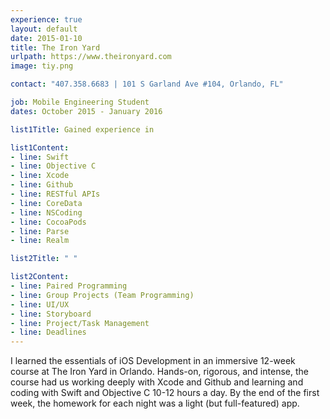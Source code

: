```yaml
---
experience: true
layout: default
date: 2015-01-10
title: The Iron Yard
urlpath: https://www.theironyard.com
image: tiy.png

contact: "407.358.6683 | 101 S Garland Ave #104, Orlando, FL"

job: Mobile Engineering Student
dates: October 2015 - January 2016

list1Title: Gained experience in

list1Content:
- line: Swift
- line: Objective C
- line: Xcode
- line: Github
- line: RESTful APIs
- line: CoreData
- line: NSCoding
- line: CocoaPods
- line: Parse
- line: Realm

list2Title: " "

list2Content:
- line: Paired Programming
- line: Group Projects (Team Programming)
- line: UI/UX
- line: Storyboard
- line: Project/Task Management
- line: Deadlines
---
```


I learned the essentials of iOS Development in an immersive 12-week course at The Iron Yard in Orlando. Hands-on, rigorous, and intense, the course had us working deeply with Xcode and Github and learning and coding with Swift and Objective C 10-12 hours a day. By the end of the first week, the homework for each night was a light (but full-featured) app.
